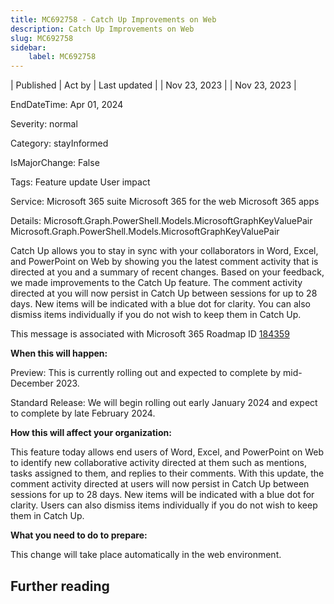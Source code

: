 ```yaml
---
title: MC692758 - Catch Up Improvements on Web
description: Catch Up Improvements on Web
slug: MC692758
sidebar:
    label: MC692758
---
```



| Published | Act by | Last updated |
| Nov 23, 2023 |  | Nov 23, 2023 |

EndDateTime: Apr 01, 2024

Severity: normal

Category: stayInformed

IsMajorChange: False

Tags: Feature update User impact

Service: Microsoft 365 suite Microsoft 365 for the web Microsoft 365 apps

Details: Microsoft.Graph.PowerShell.Models.MicrosoftGraphKeyValuePair Microsoft.Graph.PowerShell.Models.MicrosoftGraphKeyValuePair

<p>Catch Up allows you to stay in sync with your collaborators in Word, Excel, and PowerPoint on Web by showing you the latest comment activity that is directed at you and a summary of recent changes. Based on your feedback, we made improvements to the Catch Up feature. The comment activity directed at you will now persist in Catch Up between sessions for up to 28 days. New items will be indicated with a blue dot for clarity. You can also dismiss items individually if you do not wish to keep them in Catch Up.</p><p>This message is associated with Microsoft 365 Roadmap ID <a href="https://www.microsoft.com/microsoft-365/roadmap?filters=&amp;searchterms=184359" target="_blank">184359</a></p><p><b>When this will happen:</b></p><p>Preview: This is currently rolling out and expected to complete by mid-December 2023.</p><p>Standard Release: We will begin rolling out early January 2024 and expect to complete by late February 2024.</p><p><b>How this will affect your organization:</b></p><p>This feature today allows end users of Word, Excel, and PowerPoint on Web to identify new collaborative activity directed at them such as mentions, tasks assigned to them, and replies to their comments. With this update, the comment activity directed at users will now persist in Catch Up between sessions for up to 28 days. New items will be indicated with a blue dot for clarity. Users can also dismiss items individually if you do not wish to keep them in Catch Up.</p><p><b>What you need to do to prepare:</b></p><p>This change will take place automatically in the web environment.</p>

## Further reading
